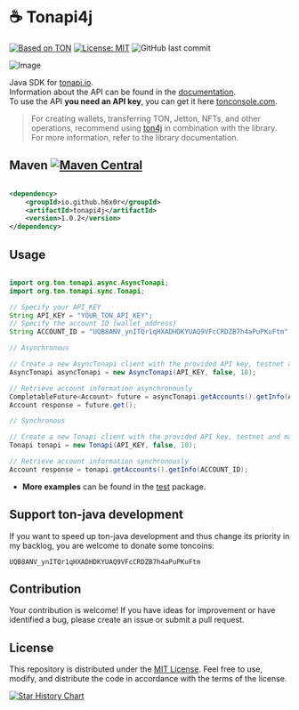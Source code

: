 # ☕ Tonapi4j

[![Based on TON][ton-svg]][ton]
[![License: MIT][license-svg]][license]
![GitHub last commit](https://img.shields.io/github/last-commit/h6x0r/tonapi4j)

![Image](https://telegra.ph//file/f88bcf9051073973edbd6.jpg)

Java SDK for [tonapi.io].\
Information about the API can be found in the  [documentation](https://docs.tonconsole.com/tonapi/api-v2).\
To use the API **you need an API key**, you can get it here [tonconsole.com](https://tonconsole.com/).

<blockquote>
For creating wallets, transferring TON, Jetton, NFTs, and other operations, recommend using <a href="https://github.com/neodix42/ton4j">ton4j</a> in combination with the library. For more information, refer to the library documentation.
</blockquote>

## Maven [![Maven Central][maven-central-svg]][maven-central]

```xml

<dependency>
    <groupId>io.github.h6x0r</groupId>
    <artifactId>tonapi4j</artifactId>
    <version>1.0.2</version>
</dependency>
```

## Usage

```java

import org.ton.tonapi.async.AsyncTonapi;
import org.ton.tonapi.sync.Tonapi;

// Specify your API_KEY
String API_KEY = "YOUR_TON_API_KEY";
// Specify the account ID (wallet_address)
String ACCOUNT_ID = "UQB8ANV_ynITQr1qHXADHDKYUAQ9VFcCRDZB7h4aPuPKuFtm";

// Asynchronous

// Create a new AsyncTonapi client with the provided API key, testnet and maxRetries count
AsyncTonapi asyncTonapi = new AsyncTonapi(API_KEY, false, 10);

// Retrieve account information asynchronously
CompletableFuture<Account> future = asyncTonapi.getAccounts().getInfo(ACCOUNT_ID);
Account response = future.get();

// Synchronous

// Create a new Tonapi client with the provided API key, testnet and maxRetries count
Tonapi tonapi = new Tonapi(API_KEY, false, 10);

// Retrieve account information synchronously
Account response = tonapi.getAccounts().getInfo(ACCOUNT_ID);


```

* **More examples** can be found in the [test](https://github.com/h6x0r/tonapi4j/tree/master/src/test/java/org/ton)
  package.

## Support ton-java development

If you want to speed up ton-java development and thus change its priority in my backlog, you are welcome to donate some
toncoins:

```UQB8ANV_ynITQr1qHXADHDKYUAQ9VFcCRDZB7h4aPuPKuFtm```

## Contribution

Your contribution is welcome! If you have ideas for improvement or have identified a bug, please create an issue or
submit a pull request.

## License

This repository is distributed under the [MIT License](https://github.com/tonkeeper/pytonapi/blob/main/LICENSE). Feel
free to use, modify, and distribute the code in accordance
with the terms of the license.

[![Star History Chart](https://api.star-history.com/svg?repos=h6x0r/tonapi4j&type=Date)](https://star-history.com/#h6x0r/tonapi4j&Date)

[maven-central-svg]: https://img.shields.io/maven-central/v/io.github.h6x0r/tonapi4j?color=green

[maven-central]: https://mvnrepository.com/artifact/io.github.h6x0r/tonapi4j

[license-svg]: https://img.shields.io/badge/License-MIT-white.svg

[license]: https://opensource.org/licenses/MIT

[tonapi.io]: https://tonapi.io

[ton-svg]: https://img.shields.io/badge/Based%20on-TON-blue

[ton]: https://ton.org